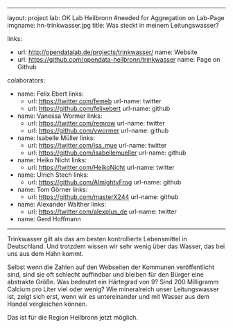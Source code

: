 
---
layout: project
lab: OK Lab Heilbronn #needed for Aggregation on Lab-Page
imgname: hn-trinkwasser.jpg
title: Was steckt in meinem Leitungswasser?

links: 
- url: http://opendatalab.de/projects/trinkwasser/
  name: Website
- url: https://github.com/opendata-heilbronn/trinkwasser
  name: Page on Github

colaborators:
- name: Felix Ebert
  links:
  - url: https://twitter.com/femeb
    url-name: twitter
  - url: https://github.com/felixebert
    url-name: github
- name: Vanessa Wormer
  links:
  - url: https://twitter.com/remrow
    url-name: twitter
  - url: https://github.com/vwormer
    url-name: github
- name: Isabelle Müller
  links:
  - url: https://twitter.com/isa_mue
    url-name: twitter
  - url: https://github.com/isabellemueller
    url-name: github
- name: Heiko Nicht
  links:
  - url: https://twitter.com/HeikoNicht
    url-name: twitter
- name: Ulrich Stech
  links:
  - url: https://github.com/AlmightyFrog
    url-name: github
- name: Tom Görner
  links:
  - url: https://github.com/masterX244
    url-name: github
- name: Alexander Walther
  links:
  - url: https://twitter.com/alexplus_de
    url-name: twitter
- name: Gerd Hoffmann

---

Trinkwasser gilt als das am besten kontrollierte Lebensmittel in Deutschland. Und trotzdem wissen wir sehr wenig über das Wasser, das bei uns aus dem Hahn kommt.

Selbst wenn die Zahlen auf den Webseiten der Kommunen veröffentlicht sind, sind sie oft schlecht auffindbar und bleiben für den Bürger eine abstrakte Größe. Was bedeutet ein Härtegrad von 9? Sind 200 Milligramm Calcium pro Liter viel oder wenig? Wie mineralreich unser Leitungswasser ist, zeigt sich erst, wenn wir es untereinander und mit Wasser aus dem Handel vergleichen können.

Das ist für die Region Heilbronn jetzt möglich.